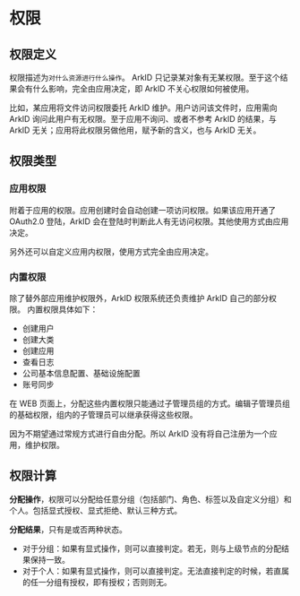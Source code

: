 # 权限

## 权限定义

权限描述为`对什么资源进行什么操作`。
ArkID 只记录某对象有无某权限。至于这个结果会有什么影响，完全由应用决定，即 ArkID 不关心权限如何被使用。

比如，某应用将文件访问权限委托 ArkID 维护。用户访问该文件时，应用需向 ArkID 询问此用户有无权限。至于应用不询问、或者不参考 ArkID 的结果，与 ArkID 无关；应用将此权限另做他用，赋予新的含义，也与 ArkID 无关。

## 权限类型

### 应用权限

附着于应用的权限。应用创建时会自动创建一项访问权限。如果该应用开通了 OAuth2.0 登陆，ArkID 会在登陆时判断此人有无访问权限。其他使用方式由应用决定。

另外还可以自定义应用内权限，使用方式完全由应用决定。

### 内置权限

除了替外部应用维护权限外，ArkID 权限系统还负责维护 ArkID 自己的部分权限。
内置权限具体如下：

- 创建用户
- 创建大类
- 创建应用
- 查看日志
- 公司基本信息配置、基础设施配置
- 账号同步

在 WEB 页面上，分配这些内置权限只能通过子管理员组的方式。编辑子管理员组的基础权限，组内的子管理员可以继承获得这些权限。

因为不期望通过常规方式进行自由分配。所以 ArkID 没有将自己注册为一个应用，维护权限。

## 权限计算

**分配操作**，权限可以分配给任意分组（包括部门、角色、标签以及自定义分组）和个人。包括显式授权、显式拒绝、默认三种方式。

**分配结果**，只有是或否两种状态。

- 对于分组：如果有显式操作，则可以直接判定。若无，则与上级节点的分配结果保持一致。
- 对于个人：如果有显式操作，则可以直接判定。无法直接判定的时候，若直属的任一分组有授权，即有授权；否则则无。
